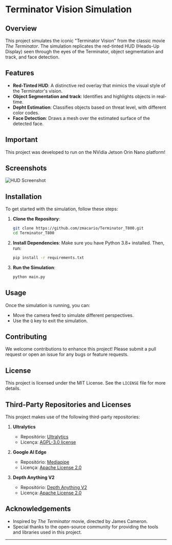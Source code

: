 # Terminator Vision Simulation

## Overview

This project simulates the iconic "Terminator Vision" from the classic movie *The Terminator*. The simulation replicates the red-tinted HUD (Heads-Up Display) seen through the eyes of the Terminator, object segmentation and track, and face detection.

## Features

- **Red-Tinted HUD**: A distinctive red overlay that mimics the visual style of the Terminator's vision.
- **Object Segmentation and track**: Identifies and highlights objects in real-time.
- **Depht Estimation**: Classifies objects based on threat level, with different color codes.
- **Face Detection**: Draws a mesh over the estimated surface of the detected face.

## Important

This project was developed to run on the NVidia Jetson Orin Nano platform!

## Screenshots

![HUD Screenshot](./assets/hud_screenshot.png)

## Installation

To get started with the simulation, follow these steps:

1. **Clone the Repository**:
    ```bash
    git clone https://github.com/zmacario/Terminator_T800.git
    cd Terminator_T800
    ```

2. **Install Dependencies**:
    Make sure you have Python 3.8+ installed. Then, run:
    ```bash
    pip install -r requirements.txt
    ```

3. **Run the Simulation**:
    ```bash
    python main.py
    ```

## Usage

Once the simulation is running, you can:

- Move the camera feed to simulate different perspectives.
- Use the `Q` key to exit the simulation.

## Contributing

We welcome contributions to enhance this project! Please submit a pull request or open an issue for any bugs or feature requests.

## License

This project is licensed under the MIT License. See the `LICENSE` file for more details.

## Third-Party Repositories and Licenses

This project makes use of the following third-party repositories:

1. **Ultralytics**
   - Repositório: [Ultralytics](https://github.com/ultralytics/ultralytics)
   - Licença: [AGPL-3.0 license](https://github.com/ultralytics/ultralytics/blob/main/LICENSE)

2. **Google AI Edge**
   - Repositório: [Mediapipe](https://github.com/google-ai-edge/mediapipe)
   - Licença: [Apache License 2.0](https://github.com/google-ai-edge/mediapipe/blob/master/LICENSE)

3. **Depth Anything V2**
   - Repositório: [Depth Anything V2](https://github.com/DepthAnything/Depth-Anything-V2)
   - Licença: [Apache License 2.0](https://github.com/DepthAnything/Depth-Anything-V2/blob/main/LICENSE)


## Acknowledgements

- Inspired by *The Terminator* movie, directed by James Cameron.
- Special thanks to the open-source community for providing the tools and libraries used in this project.

---